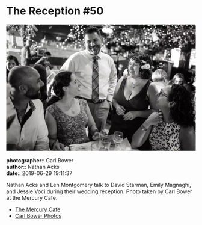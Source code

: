 # The Reception #50

![Nathan Acks and Len Montgomery talk to David Starman, Emily Magnaghi, and Jessie Starman Voci](assets/2019-06-29-set-3-the-reception-50.webp)

**photographer**:: Carl Bower  
**author**:: Nathan Acks  
**date**:: 2019-06-29 19:11:37

Nathan Acks and Len Montgomery talk to David Starman, Emily Magnaghi, and Jessie Voci during their wedding reception. Photo taken by Carl Bower at the Mercury Cafe.

* [The Mercury Cafe](http://mercurycafe.com)
* [Carl Bower Photos](https://carlbowerphotos.com)
